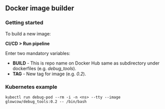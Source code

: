 ## Docker image builder

### Getting started
To build a new image:

**CI/CD > Run pipeline**

Enter two mandatory variables:

* **BUILD** - This is repo name on Docker Hub same as subdirectory under dockerfiles (e.g. *debug_tools*).
* **TAG** - New tag for image (e.g. *0.2*).

### Kubernetes example
```
kubectl run debug-pod --rm -i -n <ns> --tty --image glowcow/debug_tools:0.2 -- /bin/bash
```
